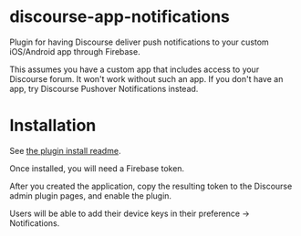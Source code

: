 # discourse-app-notifications
Plugin for having Discourse deliver push notifications to your custom iOS/Android app through Firebase.

This assumes you have a custom app that includes access to your Discourse forum. It won't work without such an app. If you don't have an app, try Discourse Pushover Notifications instead.

# Installation

See [the plugin install readme](https://meta.discourse.org/t/install-plugins-in-discourse/19157).

Once installed, you will need a Firebase token.

After you created the application, copy the resulting token to the Discourse admin plugin pages, and enable the plugin.

Users will be able to add their device keys in their preference -> Notifications.
